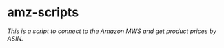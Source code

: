 # amz-scripts

<i> This is a script to connect to the Amazon MWS and get product prices by ASIN.</i>
